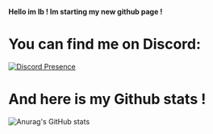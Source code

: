  **Hello im Ib ! Im starting my new github page !**

 # You can find me on Discord:
 
[![Discord Presence](https://lanyard.cnrad.dev/api/932729746167562251)](https://discord.com/users/932729746167562251)

# And here is my Github stats !
![Anurag's GitHub stats](https://github-readme-stats.vercel.app/api?username=Ib69&show_icons=true&theme=radical)
